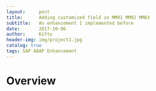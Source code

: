 ```yaml
---
layout:     post                  
title:      Adding customized field in MM01 MM02 MM03            
subtitle:   An enhancement I implemented before
date:       2017-10-06             
author:     Kitty                     
header-img: img/project1.jpg   
catalog: true                      
tags: SAP ABAP Enhancement
---
```


# Overview

